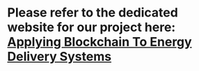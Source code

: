 # Please refer to the dedicated website for our project here: [Applying Blockchain To Energy Delivery Systems](https://sdmay20-12.sd.ece.iastate.edu/)
